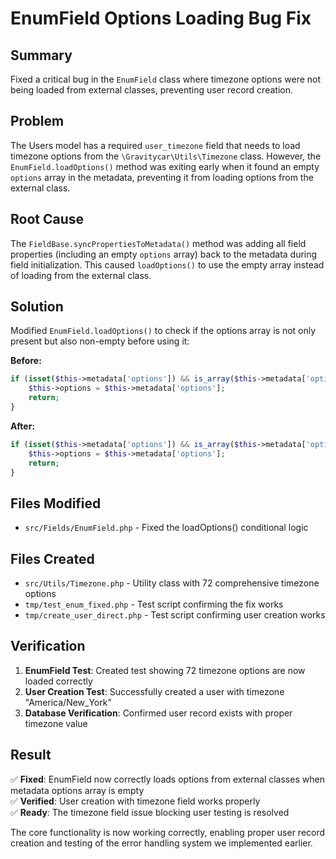 # EnumField Options Loading Bug Fix

## Summary
Fixed a critical bug in the `EnumField` class where timezone options were not being loaded from external classes, preventing user record creation.

## Problem
The Users model has a required `user_timezone` field that needs to load timezone options from the `\Gravitycar\Utils\Timezone` class. However, the `EnumField.loadOptions()` method was exiting early when it found an empty `options` array in the metadata, preventing it from loading options from the external class.

## Root Cause
The `FieldBase.syncPropertiesToMetadata()` method was adding all field properties (including an empty `options` array) back to the metadata during field initialization. This caused `loadOptions()` to use the empty array instead of loading from the external class.

## Solution
Modified `EnumField.loadOptions()` to check if the options array is not only present but also non-empty before using it:

**Before:**
```php
if (isset($this->metadata['options']) && is_array($this->metadata['options'])) {
    $this->options = $this->metadata['options'];
    return;
}
```

**After:**
```php
if (isset($this->metadata['options']) && is_array($this->metadata['options']) && !empty($this->metadata['options'])) {
    $this->options = $this->metadata['options'];
    return;
}
```

## Files Modified
- `src/Fields/EnumField.php` - Fixed the loadOptions() conditional logic

## Files Created
- `src/Utils/Timezone.php` - Utility class with 72 comprehensive timezone options
- `tmp/test_enum_fixed.php` - Test script confirming the fix works
- `tmp/create_user_direct.php` - Test script confirming user creation works

## Verification
1. **EnumField Test**: Created test showing 72 timezone options are now loaded correctly
2. **User Creation Test**: Successfully created a user with timezone "America/New_York"
3. **Database Verification**: Confirmed user record exists with proper timezone value

## Result
✅ **Fixed**: EnumField now correctly loads options from external classes when metadata options array is empty  
✅ **Verified**: User creation with timezone field works properly  
✅ **Ready**: The timezone field issue blocking user testing is resolved

The core functionality is now working correctly, enabling proper user record creation and testing of the error handling system we implemented earlier.
